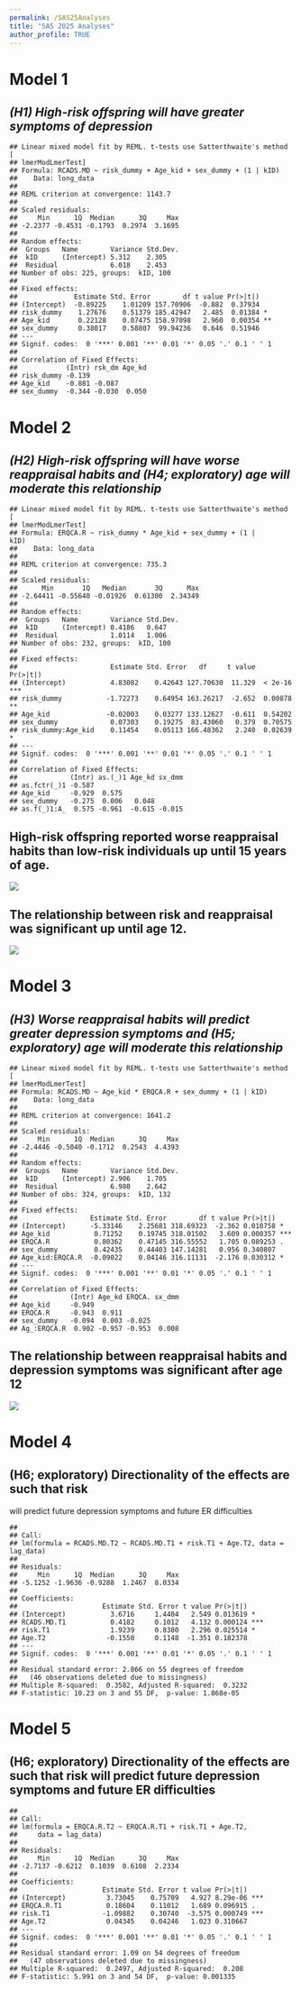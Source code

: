 ```yaml
---
permalink: /SAS25Analyses
title: "SAS 2025 Analyses"
author_profile: TRUE
---
```


# Model 1

## *(H1) High-risk offspring will have greater symptoms of depression*

    ## Linear mixed model fit by REML. t-tests use Satterthwaite's method [
    ## lmerModLmerTest]
    ## Formula: RCADS.MD ~ risk_dummy + Age_kid + sex_dummy + (1 | kID)
    ##    Data: long_data
    ## 
    ## REML criterion at convergence: 1143.7
    ## 
    ## Scaled residuals: 
    ##     Min      1Q  Median      3Q     Max 
    ## -2.2377 -0.4531 -0.1793  0.2974  3.1695 
    ## 
    ## Random effects:
    ##  Groups   Name        Variance Std.Dev.
    ##  kID      (Intercept) 5.312    2.305   
    ##  Residual             6.018    2.453   
    ## Number of obs: 225, groups:  kID, 100
    ## 
    ## Fixed effects:
    ##              Estimate Std. Error        df t value Pr(>|t|)   
    ## (Intercept)  -0.89225    1.01209 157.70906  -0.882  0.37934   
    ## risk_dummy    1.27676    0.51379 185.42947   2.485  0.01384 * 
    ## Age_kid       0.22128    0.07475 158.97098   2.960  0.00354 **
    ## sex_dummy     0.38017    0.58807  99.94236   0.646  0.51946   
    ## ---
    ## Signif. codes:  0 '***' 0.001 '**' 0.01 '*' 0.05 '.' 0.1 ' ' 1
    ## 
    ## Correlation of Fixed Effects:
    ##            (Intr) rsk_dm Age_kd
    ## risk_dummy -0.139              
    ## Age_kid    -0.881 -0.087       
    ## sex_dummy  -0.344 -0.030  0.050

# Model 2

## *(H2) High-risk offspring will have worse reappraisal habits and (H4; exploratory) age will moderate this relationship*

    ## Linear mixed model fit by REML. t-tests use Satterthwaite's method [
    ## lmerModLmerTest]
    ## Formula: ERQCA.R ~ risk_dummy * Age_kid + sex_dummy + (1 |      kID)
    ##    Data: long_data
    ## 
    ## REML criterion at convergence: 735.3
    ## 
    ## Scaled residuals: 
    ##      Min       1Q   Median       3Q      Max 
    ## -2.64411 -0.55640 -0.01926  0.61300  2.34349 
    ## 
    ## Random effects:
    ##  Groups   Name        Variance Std.Dev.
    ##  kID      (Intercept) 0.4186   0.647   
    ##  Residual             1.0114   1.006   
    ## Number of obs: 232, groups:  kID, 100
    ## 
    ## Fixed effects:
    ##                       Estimate Std. Error   df     t value  Pr(>|t|)
    ## (Intercept)           4.83082    0.42643 127.70630  11.329  < 2e-16 ***
    ## risk_dummy           -1.72273    0.64954 163.26217  -2.652  0.00878 **
    ## Age_kid              -0.02003    0.03277 133.12627  -0.611  0.54202
    ## sex_dummy             0.07303    0.19275  83.43060   0.379  0.70575
    ## risk_dummy:Age_kid    0.11454    0.05113 166.48362   2.240  0.02639 *                                 
    ## ---
    ## Signif. codes:  0 '***' 0.001 '**' 0.01 '*' 0.05 '.' 0.1 ' ' 1
    ## 
    ## Correlation of Fixed Effects:
    ##             (Intr) as.(_)1 Age_kd sx_dmm
    ## as.fctr(_)1 -0.587                      
    ## Age_kid     -0.929  0.575               
    ## sex_dummy   -0.275  0.006   0.048       
    ## as.f(_)1:A_  0.575 -0.961  -0.615 -0.015

## High-risk offspring reported worse reappraisal habits than low-risk individuals up until 15 years of age.

![](/images/unnamed-chunk-4-1.png)
<br>

## The relationship between risk and reappraisal was significant up until age 12.

![](/images/unnamed-chunk-5-1.png)

# Model 3

## *(H3) Worse reappraisal habits will predict greater depression symptoms and (H5; exploratory) age will moderate this relationship*

    ## Linear mixed model fit by REML. t-tests use Satterthwaite's method [
    ## lmerModLmerTest]
    ## Formula: RCADS.MD ~ Age_kid * ERQCA.R + sex_dummy + (1 | kID)
    ##    Data: long_data
    ## 
    ## REML criterion at convergence: 1641.2
    ## 
    ## Scaled residuals: 
    ##     Min      1Q  Median      3Q     Max 
    ## -2.4446 -0.5040 -0.1712  0.2543  4.4393 
    ## 
    ## Random effects:
    ##  Groups   Name        Variance Std.Dev.
    ##  kID      (Intercept) 2.906    1.705   
    ##  Residual             6.980    2.642   
    ## Number of obs: 324, groups:  kID, 132
    ## 
    ## Fixed effects:
    ##                  Estimate Std. Error        df t value Pr(>|t|)    
    ## (Intercept)      -5.33146    2.25681 318.69323  -2.362 0.018758 *  
    ## Age_kid           0.71252    0.19745 318.01502   3.609 0.000357 ***
    ## ERQCA.R           0.80362    0.47145 316.55552   1.705 0.089253 .  
    ## sex_dummy         0.42435    0.44403 147.14281   0.956 0.340807    
    ## Age_kid:ERQCA.R  -0.09022    0.04146 316.11131  -2.176 0.030312 *  
    ## ---
    ## Signif. codes:  0 '***' 0.001 '**' 0.01 '*' 0.05 '.' 0.1 ' ' 1
    ## 
    ## Correlation of Fixed Effects:
    ##             (Intr) Age_kd ERQCA. sx_dmm
    ## Age_kid     -0.949                     
    ## ERQCA.R     -0.943  0.911              
    ## sex_dummy   -0.094  0.003 -0.025       
    ## Ag_:ERQCA.R  0.902 -0.957 -0.953  0.008

## The relationship between reappraisal habits and depression symptoms was significant after age 12

![](/images/unnamed-chunk-7-1.png)

# Model 4

## (H6; exploratory) Directionality of the effects are such that risk
will predict future depression symptoms and future ER difficulties

    ## 
    ## Call:
    ## lm(formula = RCADS.MD.T2 ~ RCADS.MD.T1 + risk.T1 + Age.T2, data = lag_data)
    ## 
    ## Residuals:
    ##     Min      1Q  Median      3Q     Max 
    ## -5.1252 -1.9636 -0.9288  1.2467  8.0334 
    ## 
    ## Coefficients:
    ##                     Estimate Std. Error t value Pr(>|t|)    
    ## (Intercept)           3.6716     1.4404   2.549 0.013619 *  
    ## RCADS.MD.T1           0.4182     0.1012   4.132 0.000124 ***
    ## risk.T1               1.9239     0.8380   2.296 0.025514 *  
    ## Age.T2               -0.1550     0.1148  -1.351 0.182378    
    ## ---
    ## Signif. codes:  0 '***' 0.001 '**' 0.01 '*' 0.05 '.' 0.1 ' ' 1
    ## 
    ## Residual standard error: 2.866 on 55 degrees of freedom
    ##   (46 observations deleted due to missingness)
    ## Multiple R-squared:  0.3582, Adjusted R-squared:  0.3232 
    ## F-statistic: 10.23 on 3 and 55 DF,  p-value: 1.868e-05

# Model 5

## (H6; exploratory) Directionality of the effects are such that risk will predict future depression symptoms and future ER difficulties

    ## 
    ## Call:
    ## lm(formula = ERQCA.R.T2 ~ ERQCA.R.T1 + risk.T1 + Age.T2, 
    ##     data = lag_data)
    ## 
    ## Residuals:
    ##     Min      1Q  Median      3Q     Max 
    ## -2.7137 -0.6212  0.1039  0.6108  2.2334 
    ## 
    ## Coefficients:
    ##                     Estimate Std. Error t value Pr(>|t|)    
    ## (Intercept)          3.73045    0.75709   4.927 8.29e-06 ***
    ## ERQCA.R.T1           0.18604    0.11012   1.689 0.096915 .  
    ## risk.T1             -1.09882    0.30740  -3.575 0.000749 ***
    ## Age.T2               0.04345    0.04246   1.023 0.310667    
    ## ---
    ## Signif. codes:  0 '***' 0.001 '**' 0.01 '*' 0.05 '.' 0.1 ' ' 1
    ## 
    ## Residual standard error: 1.09 on 54 degrees of freedom
    ##   (47 observations deleted due to missingness)
    ## Multiple R-squared:  0.2497, Adjusted R-squared:  0.208 
    ## F-statistic: 5.991 on 3 and 54 DF,  p-value: 0.001335
